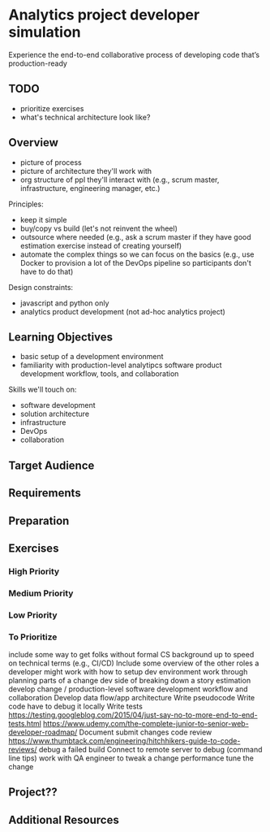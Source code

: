 # Analytics project developer simulation

Experience the end-to-end collaborative process of developing code that’s production-ready

## TODO

- prioritize exercises
- what's technical architecture look like?

## Overview

- picture of process
- picture of architecture they'll work with
- org structure of ppl they'll interact with  (e.g., scrum master, infrastructure, engineering manager, etc.)

Principles:
- keep it simple
- buy/copy vs build (let's not reinvent the wheel)
- outsource where needed (e.g., ask a scrum master if they have good estimation exercise instead of creating yourself)
- automate the complex things so we can focus on the basics (e.g., use Docker to provision a lot of the DevOps pipeline so participants don't have to do that)

Design constraints:
- javascript and python only
- analytics product development (not ad-hoc analytics project)


## Learning Objectives

- basic setup of a development environment
- familiarity with production-level analytipcs software product development workflow, tools, and collaboration

Skills we'll touch on:
- software development
- solution architecture
- infrastructure
- DevOps
- collaboration


## Target Audience


## Requirements


## Preparation


## Exercises

### High Priority


### Medium Priority


### Low Priority


### To Prioritize

include some way to get folks without formal CS background up to speed on technical terms (e.g., CI/CD)
Include some overview of the other roles a developer might work with
how to setup dev environment
work through planning parts of a change
dev side of breaking down a story
estimation
develop change / production-level software development workflow and collaboration
Develop data flow/app architecture
Write pseudocode
Write code
have to debug it locally
Write tests
https://testing.googleblog.com/2015/04/just-say-no-to-more-end-to-end-tests.html
https://www.udemy.com/the-complete-junior-to-senior-web-developer-roadmap/
Document
submit changes
code review
https://www.thumbtack.com/engineering/hitchhikers-guide-to-code-reviews/
debug a failed build
Connect to remote server to debug
(command line tips)
work with QA engineer to tweak a change
performance tune the change



## Project??


## Additional Resources

